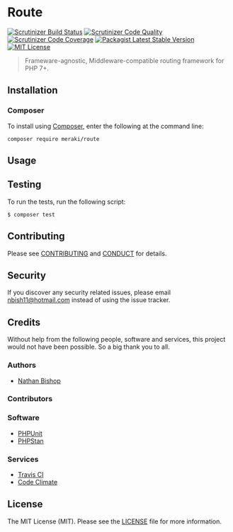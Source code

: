 # Route

[![Scrutinizer Build Status][scrutinizer-build-image]][scrutinizer-build-url]
[![Scrutinizer Code Quality][scrutinizer-code-quality-image]][scrutinizer-code-quality-url]
[![Scrutinizer Code Coverage][scrutinizer-code-coverage-image]][scrutinizer-code-coverage-url]
[![Packagist Latest Stable Version][packagist-image]][packagist-url]
[![MIT License][license-image]][license-url]

> Frameware-agnostic, Middleware-compatible routing framework for PHP 7+.


## Installation

### Composer

To install using [Composer](https://getcomposer.org/), enter the following at the command line:

```cli
composer require meraki/route
```

## Usage

## Testing

To run the tests, run the following script:

```cli
$ composer test
```

## Contributing

Please see [CONTRIBUTING](CONTRIBUTING.md) and [CONDUCT](CONDUCT.md) for details.

## Security

If you discover any security related issues, please email nbish11@hotmail.com instead of using the issue tracker.

## Credits

Without help from the following people, software and services, this project would not have been possible. So a big thank you to all.

### Authors

- [Nathan Bishop](https://github.com/nbish11)

### Contributors

### Software

- [PHPUnit](https://github.com/sebastianbergmann/phpunit)
- [PHPStan](https://github.com/phpstan/phpstan)

### Services

- [Travis CI](https://travis-ci.com/)
- [Code Climate](https://codeclimate.com)

## License

The MIT License (MIT). Please see the [LICENSE](LICENSE.md) file for more information.

[scrutinizer-build-url]: https://scrutinizer-ci.com/g/merakiframework/route/build-status/master
[scrutinizer-build-image]: https://scrutinizer-ci.com/g/merakiframework/route/badges/build.png?b=master
[scrutinizer-code-quality-url]: https://scrutinizer-ci.com/g/merakiframework/route/?branch=master
[scrutinizer-code-quality-image]: https://scrutinizer-ci.com/g/merakiframework/route/badges/quality-score.png?b=master
[scrutinizer-code-coverage-url]: https://scrutinizer-ci.com/g/merakiframework/route/?branch=master
[scrutinizer-code-coverage-image]: https://scrutinizer-ci.com/g/merakiframework/route/badges/coverage.png?b=master
[packagist-url]: https://packagist.org/packages/meraki/route
[packagist-image]: https://img.shields.io/packagist/v/meraki/route.svg
[license-url]: https://raw.githubusercontent.com/merakiframework/route/master/LICENSE.md
[license-image]: https://img.shields.io/badge/license-MIT-blue.svg
